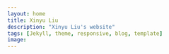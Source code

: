 ```yaml
---
layout: home
title: Xinyu Liu
description: "Xinyu Liu's website"
tags: [Jekyll, theme, responsive, blog, template]
image: 
---
```



